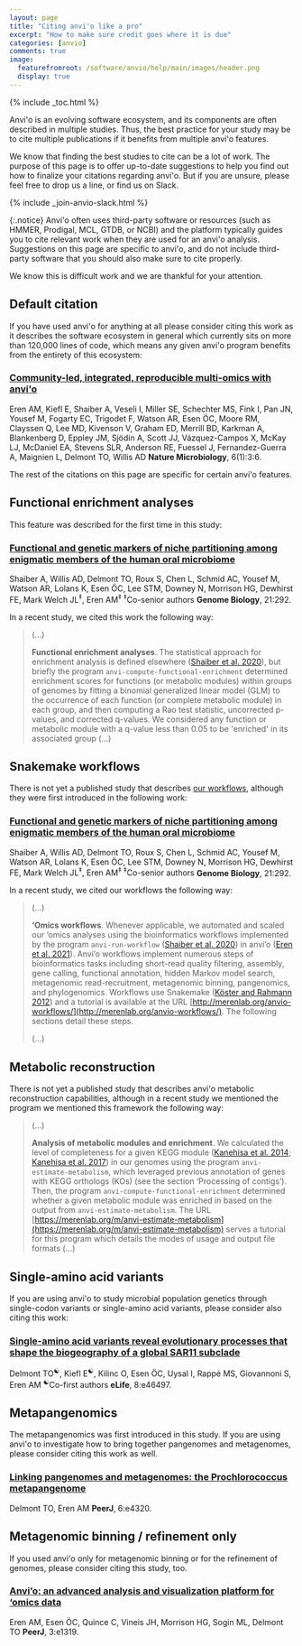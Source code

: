 ```yaml
---
layout: page
title: "Citing anvi'o like a pro"
excerpt: "How to make sure credit goes where it is due"
categories: [anvio]
comments: true
image:
  featurefromroot: /software/anvio/help/main/images/header.png
  display: true
---
```


{% include _toc.html %}

Anvi'o is an evolving software ecosystem, and its components are often described in multiple studies. Thus, the best practice for your study may be to cite multiple publications if it benefits from multiple anvi'o features. 

We know that finding the best studies to cite can be a lot of work. The purpose of this page is to offer up-to-date suggestions to help you find out how to finalize your citations regarding anvi'o. But if you are unsure, please feel free to drop us a line, or find us on Slack.

{% include _join-anvio-slack.html %}

{:.notice}
Anvi'o often uses third-party software or resources (such as HMMER, Prodigal, MCL, GTDB, or NCBI) and the platform typically guides you to cite relevant work when they are used for an anvi'o analysis. Suggestions on this page are specific to anvi'o, and do not include third-party software that you should also make sure to cite properly.

We know this is difficult work and we are thankful for your attention.


## Default citation

If you have used anvi'o for anything at all please consider citing this work as it describes the software ecosystem in general which currently sits on more than 120,000 lines of code, which means any given anvi'o program benefits from the entirety of this ecosystem:

<div class="pub_float">
<div class="altmetric-embed" data-badge-type="donut" data-doi="10.1038/s41564-020-00834-3"></div>
<div class="__dimensions_badge_embed__" data-doi="10.1038/s41564-020-00834-3" data-hide-zero-citations="true" data-legend="hover-bottom" data-style="small_circle"></div>
    <h3><a href=" https://doi.org/10.1038/s41564-020-00834-3" target="_new">Community-led, integrated, reproducible multi-omics with anvi'o</a></h3>
    <span class="pub-authors"><span class="none">Eren AM</span>, <span class="none">Kiefl E</span>, <span class="none">Shaiber A</span>, <span class="none">Veseli I</span>, <span class="none">Miller SE</span>, <span class="none">Schechter MS</span>, <span class="none">Fink I</span>, <span class="none">Pan JN</span>, <span class="none">Yousef M</span>, <span class="none">Fogarty EC</span>, <span class="none">Trigodet F</span>, <span class="none">Watson AR</span>, <span class="none">Esen ÖC</span>, Moore RM, Clayssen Q, Lee MD, Kivenson V, Graham ED, Merrill BD, Karkman A, Blankenberg D, Eppley JM, Sjödin A, Scott JJ, Vázquez-Campos X, McKay LJ, McDaniel EA, Stevens SLR, Anderson RE, Fuessel J, Fernandez-Guerra A, Maignien L, Delmont TO, Willis AD</span>
    <span class="pub-journal"><b>Nature Microbiology</b>, 6(1):3:6.</span>
</div>

The rest of the citations on this page are specific for certain anvi'o features.


## Functional enrichment analyses

This feature was described for the first time in this study:

<div class="pub_float">
<div class="altmetric-embed" data-badge-type="donut" data-doi="10.1186/s13059-020-02195-w"></div>
<div class="__dimensions_badge_embed__" data-doi="10.1186/s13059-020-02195-w" data-hide-zero-citations="true" data-legend="hover-bottom" data-style="small_circle"></div>
    <h3><a href=" https://doi.org/10.1186/s13059-020-02195-w" target="_new">Functional and genetic markers of niche partitioning among enigmatic members of the human oral microbiome</a></h3>
    <span class="pub-authors"><span class="none">Shaiber A</span>, Willis AD, Delmont TO, Roux S, Chen L, <span class="none">Schmid AC</span>, <span class="none">Yousef M</span>, <span class="none">Watson AR</span>, <span class="none">Lolans K</span>, <span class="none">Esen ÖC</span>, <span class="none">Lee STM</span>, Downey N, Morrison HG, Dewhirst FE, Mark Welch JL<sup>‡</sup>, <span class="none">Eren AM<sup>‡</sup></span></span>
    <span class="pub-co-first-authors"><sup>‡</sup>Co-senior authors</span>
    <span class="pub-journal"><b>Genome Biology</b>, 21:292.</span>
</div>

In a recent study, we cited this work the following way:

> (...)
>
> **Functional enrichment analyses**. The statistical approach for enrichment analysis is defined elsewhere ([Shaiber et al. 2020](https://doi.org/10.1186/s13059-020-02195-w)), but briefly the program `anvi-compute-functional-enrichment` determined enrichment scores for functions (or metabolic modules) within groups of genomes by fitting a binomial generalized linear model (GLM) to the occurrence of each function (or complete metabolic module) in each group, and then computing a Rao test statistic, uncorrected p-values, and corrected q-values. We considered any function or metabolic module with a q-value less than 0.05 to be 'enriched' in its associated group (...)


## Snakemake workflows

There is not yet a published study that describes [our workflows](https://merenlab.org/2018/07/09/anvio-snakemake-workflows/), although they were first introduced in the following work:

<div class="pub_float">
<div class="altmetric-embed" data-badge-type="donut" data-doi="10.1186/s13059-020-02195-w"></div>
<div class="__dimensions_badge_embed__" data-doi="10.1186/s13059-020-02195-w" data-hide-zero-citations="true" data-legend="hover-bottom" data-style="small_circle"></div>
    <h3><a href=" https://doi.org/10.1186/s13059-020-02195-w" target="_new">Functional and genetic markers of niche partitioning among enigmatic members of the human oral microbiome</a></h3>
    <span class="pub-authors"><span class="none">Shaiber A</span>, Willis AD, Delmont TO, Roux S, Chen L, <span class="none">Schmid AC</span>, <span class="none">Yousef M</span>, <span class="none">Watson AR</span>, <span class="none">Lolans K</span>, <span class="none">Esen ÖC</span>, <span class="none">Lee STM</span>, Downey N, Morrison HG, Dewhirst FE, Mark Welch JL<sup>‡</sup>, <span class="none">Eren AM<sup>‡</sup></span></span>
    <span class="pub-co-first-authors"><sup>‡</sup>Co-senior authors</span>
    <span class="pub-journal"><b>Genome Biology</b>, 21:292.</span>
</div>


In a recent study, we cited our workflows the following way:

> (...)
>
> **‘Omics workflows**. Whenever applicable, we automated and scaled our ‘omics analyses using the bioinformatics workflows implemented by the program `anvi-run-workflow` ([Shaiber et al. 2020](https://doi.org/10.1186/s13059-020-02195-w)) in anvi’o ([Eren et al. 2021](https://doi.org/10.1038/s41564-020-00834-3)). Anvi’o workflows implement numerous steps of bioinformatics tasks including short-read quality filtering, assembly, gene calling, functional annotation, hidden Markov model search, metagenomic read-recruitment, metagenomic binning, pangenomics, and phylogenomics. Workflows use Snakemake ([Köster and Rahmann 2012](https://doi.org/10.1093/bioinformatics/bts480)) and a tutorial is available at the URL [http://merenlab.org/anvio-workflows/](http://merenlab.org/anvio-workflows/). The following sections detail these steps.
> 
> (...)


## Metabolic reconstruction

There is not yet a published study that describes anvi'o metabolic reconstruction capabilities, although in a recent study we mentioned the program we mentioned this framework the following way:

> (...)
>
> **Analysis of metabolic modules and enrichment**. We calculated the level of completeness for a given KEGG module ([Kanehisa et al. 2014](https://doi.org/10.1093/nar/gkt1076); [Kanehisa et al. 2017](https://doi.org/10.1093/nar/gkw1092)) in our genomes using the program `anvi-estimate-metabolism`, which leveraged previous annotation of genes with KEGG orthologs (KOs) (see the section ‘Processing of contigs’). Then, the program `anvi-compute-functional-enrichment` determined whether a given metabolic module was enriched in based on the output from `anvi-estimate-metabolism`.  The URL [https://merenlab.org/m/anvi-estimate-metabolism](https://merenlab.org/m/anvi-estimate-metabolism) serves a tutorial for this program which details the modes of usage and output file formats (...)


## Single-amino acid variants

If you are using anvi'o to study microbial population genetics through single-codon variants or single-amino acid variants, please consider also citing this work:

<div class="pub_float">
<div class="altmetric-embed" data-badge-type="donut" data-doi="10.7554/eLife.46497"></div>
<div class="__dimensions_badge_embed__" data-doi="10.7554/eLife.46497" data-hide-zero-citations="true" data-legend="hover-bottom" data-style="small_circle"></div>
    <h3><a href=" https://doi.org/10.7554/eLife.46497" target="_new">Single-amino acid variants reveal evolutionary processes that shape the biogeography of a global SAR11 subclade</a></h3>
    <span class="pub-authors"><span class="none">Delmont TO<sup>☯</sup></span>, <span class="none">Kiefl E<sup>☯</sup></span>, Kilinc O, <span class="none">Esen ÖC</span>, Uysal I, Rappé MS, Giovannoni S, <span class="none">Eren AM</span></span>
    <span class="pub-co-first-authors"><sup>☯</sup>Co-first authors</span>
    <span class="pub-journal"><b>eLife</b>, 8:e46497.</span>
</div>


## Metapangenomics

The metapangenomics was first introduced in this study. If you are using anvi'o to investigate how to bring together pangenomes and metagenomes, please consider citing this work as well.

<div class="pub_float">
<div class="altmetric-embed" data-badge-type="donut" data-doi="10.7717/peerj.4320"></div>
<div class="__dimensions_badge_embed__" data-doi="10.7717/peerj.4320" data-hide-zero-citations="true" data-legend="hover-bottom" data-style="small_circle"></div>
    <h3><a href=" https://doi.org/10.7717/peerj.4320" target="_new">Linking pangenomes and metagenomes: the Prochlorococcus metapangenome</a></h3>
    <span class="pub-authors"><span class="none">Delmont TO</span>, <span class="none">Eren AM</span></span>
<span class="pub-journal"><b>PeerJ</b>, 6:e4320.</span>
</div>


## Metagenomic binning / refinement only

If you used anvi'o only for metagenomic binning or for the refinement of genomes, please consider citing this study, too.

<div class="pub_float">
<div class="altmetric-embed" data-badge-type="donut" data-doi="10.7717/peerj.1319"></div>
<div class="__dimensions_badge_embed__" data-doi="10.7717/peerj.1319" data-hide-zero-citations="true" data-legend="hover-bottom" data-style="small_circle"></div>
    <h3><a href=" https://doi.org/10.7717/peerj.1319" target="_new">Anvi’o: an advanced analysis and visualization platform for ‘omics data</a></h3>
    <span class="pub-authors"><span class="none">Eren AM</span>, <span class="none">Esen ÖC</span>, Quince C, Vineis JH, Morrison HG, Sogin ML, <span class="none">Delmont TO</span></span>
    <span class="pub-journal"><b>PeerJ</b>, 3:e1319.</span>
</div>
